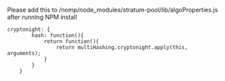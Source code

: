 Please add this to /nomp/node_modules/stratum-pool/lib/algoProperties.js after running NPM install

```
cryptonight: {
        hash: function(){
            return function(){
                return multiHashing.cryptonight.apply(this, arguments);
            }
        }
    }
```
